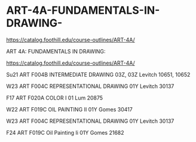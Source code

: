 # ART-4A-FUNDAMENTALS-IN-DRAWING-
https://catalog.foothill.edu/course-outlines/ART-4A/

ART 4A: FUNDAMENTALS IN DRAWING:

https://catalog.foothill.edu/course-outlines/ART-4A/

Su21 ART F004B INTERMEDIATE DRAWING 03Z, 03Z Levitch 10651, 10652

W23 ART F004C REPRESENTATIONAL DRAWING 01Y Levitch 30137

F17 ART F020A COLOR I 01 Lum 20875

W22 ART F019C OIL PAINTING II 01Y Gomes 30417

W23 ART F004C REPRESENTATIONAL DRAWING 01Y Levitch 30137

F24 ART F019C Oil Painting Ii 01Y Gomes 21682

